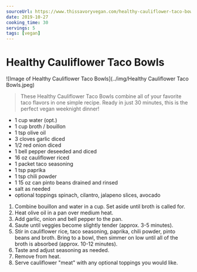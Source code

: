 ```yaml
---
sourceUrl: https://www.thissavoryvegan.com/healthy-cauliflower-taco-bowls/
date: 2019-10-27
cooking_time: 30
servings: 5
tags: [vegan]
---
```

# Healthy Cauliflower Taco Bowls

![Image of Healthy Cauliflower Taco Bowls](../img/Healthy Cauliflower Taco Bowls.jpeg)

> These Healthy Cauliflower Taco Bowls combine all of your favorite taco flavors in one simple recipe. Ready in just 30 minutes, this is the perfect vegan weeknight dinner!


- 1 cup water (opt.)
- 1 cup broth / bouillon
- 1 tsp olive oil
- 3 cloves garlic diced
- 1/2 red onion diced
- 1 bell pepper deseeded and diced
- 16 oz cauliflower riced
- 1 packet taco seasoning
- 1 tsp paprika
- 1 tsp chili powder
- 1 15 oz can pinto beans drained and rinsed
- salt as needed
- optional toppings spinach, cilantro, jalapeno slices, avocado


1. Combine bouillon and water in a cup. Set aside until broth is called for.
2. Heat olive oil in a pan over medium heat.
3. Add garlic, onion and bell pepper to the pan.
4. Saute until veggies become slightly tender (approx. 3-5 minutes).
5. Stir in cauliflower rice, taco seasoning, paprika, chili powder, pinto beans and broth. Bring to a bowl, then simmer on low until all of the broth is absorbed (approx. 10-12 minutes).
6. Taste and adjust seasoning as needed.
7. Remove from heat.
8. Serve cauliflower &#34;meat&#34; with any optional toppings you would like.
